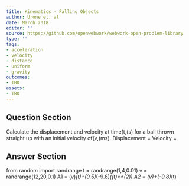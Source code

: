 ```yaml
---
title: Kinematics - Falling Objects
author: Urone et. al
date: March 2018
editor: ''
source: https://github.com/openwebwork/webwork-open-problem-library
type: ''
tags:
- acceleration
- velocity
- distance
- uniform
- gravity
outcomes:
- TBD
assets:
- TBD
---
```


## Question Section 

Calculate the displacement and velocity at time(t,(s) for a ball thrown straight up with an initial velocity of(v,(ms).
Displacement =
Velocity =

## Answer Section

from random import randrange
t = randrange(1,4,0.01)
v = randrange(12,20,0.1)
A1 = (v)*(t)+(0.5)*(-9.8)*((t)**(2))
A2 = (v)+(-9.8)*(t)
